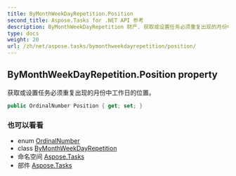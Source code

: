 ```yaml
---
title: ByMonthWeekDayRepetition.Position
second_title: Aspose.Tasks for .NET API 参考
description: ByMonthWeekDayRepetition 财产. 获取或设置任务必须重复出现的月份中工作日的位置
type: docs
weight: 20
url: /zh/net/aspose.tasks/bymonthweekdayrepetition/position/
---
```

## ByMonthWeekDayRepetition.Position property

获取或设置任务必须重复出现的月份中工作日的位置。

```csharp
public OrdinalNumber Position { get; set; }
```

### 也可以看看

* enum [OrdinalNumber](../../ordinalnumber/)
* class [ByMonthWeekDayRepetition](../)
* 命名空间 [Aspose.Tasks](../../bymonthweekdayrepetition/)
* 部件 [Aspose.Tasks](../../../)


